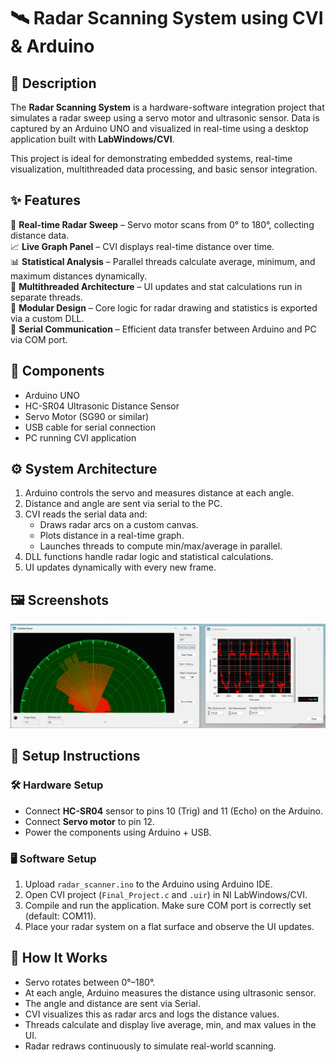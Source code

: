 🛰️ Radar Scanning System using CVI & Arduino
============================================

📖 Description
--------------
The **Radar Scanning System** is a hardware-software integration project that simulates a radar sweep using a servo motor and ultrasonic sensor. Data is captured by an Arduino UNO and visualized in real-time using a desktop application built with **LabWindows/CVI**.

This project is ideal for demonstrating embedded systems, real-time visualization, multithreaded data processing, and basic sensor integration.

✨ Features
-----------
🎯 **Real-time Radar Sweep** – Servo motor scans from 0° to 180°, collecting distance data.  
📈 **Live Graph Panel** – CVI displays real-time distance over time.  
📊 **Statistical Analysis** – Parallel threads calculate average, minimum, and maximum distances dynamically.  
🧵 **Multithreaded Architecture** – UI updates and stat calculations run in separate threads.  
🧩 **Modular Design** – Core logic for radar drawing and statistics is exported via a custom DLL.  
📡 **Serial Communication** – Efficient data transfer between Arduino and PC via COM port.

🧰 Components
-------------
- Arduino UNO
- HC-SR04 Ultrasonic Distance Sensor
- Servo Motor (SG90 or similar)
- USB cable for serial connection
- PC running CVI application

⚙️ System Architecture
----------------------
1. Arduino controls the servo and measures distance at each angle.
2. Distance and angle are sent via serial to the PC.
3. CVI reads the serial data and:
   - Draws radar arcs on a custom canvas.
   - Plots distance in a real-time graph.
   - Launches threads to compute min/max/average in parallel.
4. DLL functions handle radar logic and statistical calculations.
5. UI updates dynamically with every new frame.

🖼️ Screenshots
---------------
![Radar UI](Images&video/Radar_UI.png)

🔌 Setup Instructions
---------------------

### 🛠️ Hardware Setup
- Connect **HC-SR04** sensor to pins 10 (Trig) and 11 (Echo) on the Arduino.
- Connect **Servo motor** to pin 12.
- Power the components using Arduino + USB.

### 🖥️ Software Setup
1. Upload `radar_scanner.ino` to the Arduino using Arduino IDE.
2. Open CVI project (`Final_Project.c` and `.uir`) in NI LabWindows/CVI.
3. Compile and run the application. Make sure COM port is correctly set (default: COM11).
4. Place your radar system on a flat surface and observe the UI updates.

🧠 How It Works
----------------
- Servo rotates between 0°–180°.
- At each angle, Arduino measures the distance using ultrasonic sensor.
- The angle and distance are sent via Serial.
- CVI visualizes this as radar arcs and logs the distance values.
- Threads calculate and display live average, min, and max values in the UI.
- Radar redraws continuously to simulate real-world scanning.
